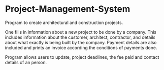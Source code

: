# Project-Management-System

Program to create architectural and construction projects. 

One fills in information about a new project to be done by a company. This includes information about the
customer, architect, contractor, and details about what exactly is being built by the company.
Payment details are also included and prints an invoice according the conditions of payments done. 

Program allows users to update, project deadlines, the fee paid and contact details of an person. 
